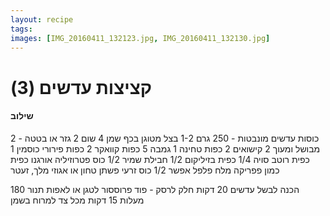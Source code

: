 ```yaml
---
layout: recipe
tags: 
images: [IMG_20160411_132123.jpg, IMG_20160411_132130.jpg]
---
```


# קציצות עדשים (3)

#### שילוב    

2 כוסות עדשים מונבטות - 250 גרם
1-2 בצל מטוגן בכף שמן
4 שום
2 גזר או בטטה - מבושל ומעוך
2 קישואים
2 כפות טחינה
1 גמבה
5 כפות קוואקר
2 כפות פירורי כוסמין
1 כפית רוטב סויה
1/4 כפית בזיליקום
1/2 חבילת שמיר
1/2 כוס פטרוזיליה
אורגנו כפית כמון פפריקה מלח פלפל
אפשר 1/2 כוס זרעי פשתן טחון
או אגוזי מלך, זעטר


הכנה
לבשל עדשים 20 דקות
חלק לרסק - פוד פרוססור
לטגן או לאפות
תנור 180 מעלות 15 דקות מכל צד
למרוח בשמן

